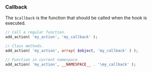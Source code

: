 ### Callback

The `$callback` is the function that should be called when the hook is executed.

```php
// Call a regular function.
add_action( 'my_action', 'my_callback' );

// Class methods.
add_action( 'my_action', array( $object, 'my_callback' ) );

// Function in current namespace.
add_action( 'my_action', __NAMESPACE__ . '\my_callback' );
```
<!-- .element: class="fragment" -->